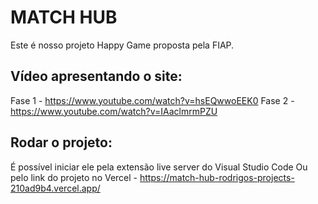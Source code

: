 # MATCH HUB

Este é nosso projeto Happy Game proposta pela FIAP.

## Vídeo apresentando o site:
Fase 1 -
https://www.youtube.com/watch?v=hsEQwwoEEK0
Fase 2 -
https://www.youtube.com/watch?v=IAaclmrmPZU

## Rodar o projeto:
É possível iniciar ele pela extensão live server do Visual Studio Code
Ou pelo link do projeto no Vercel - https://match-hub-rodrigos-projects-210ad9b4.vercel.app/
